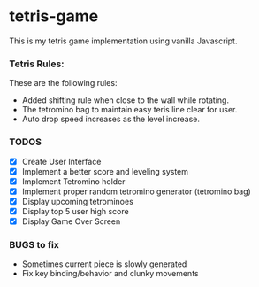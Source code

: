 # tetris-game
This is my tetris game implementation using vanilla Javascript.

### Tetris Rules:
These are the following rules:
- Added shifting rule when close to the wall while rotating.
- The tetromino bag to maintain easy teris line clear for user.
- Auto drop speed increases as the level increase.

### TODOS
- [X] Create User Interface
- [X] Implement a better score and leveling system
- [X] Implement Tetromino holder
- [X] Implement proper random tetromino generator (tetromino bag)
- [X] Display upcoming tetrominoes
- [X] Display top 5 user high score
- [X] Display Game Over Screen

### BUGS to fix
- Sometimes current piece is slowly generated
- Fix key binding/behavior and clunky movements